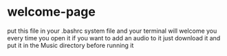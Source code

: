 # welcome-page
put this file in your .bashrc system file and your terminal will welcome you every time you open it if you want to add an audio to it just download it and put it in the Music directory before running it 
